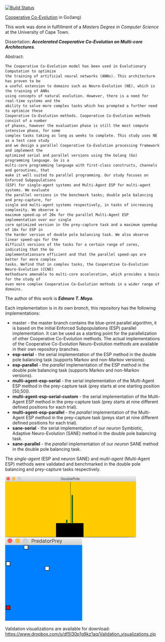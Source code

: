 [![Build Status](https://travis-ci.com/edmore/cooperative-coevolution.svg?token=qCqiUCDFN1395pnZuyJY&branch=master)](https://magnum.travis-ci.com/edmore/cooperative-coevolution)

[Cooperative Co-Evolution](https://cs.gmu.edu/~mpotter/pubs/ecj00.pdf) in Go(lang)

This work was done in fulfillment of a _Masters Degree in Computer Science_ at the University of Cape Town.

Dissertation: **_Accelerated Cooperative Co-Evolution on Multi-core Architectures_**.

Abstract:

```
The Cooperative Co-Evolution model has been used in Evolutionary Computation to optimize
the training of artificial neural networks (ANNs). This architecture has proven to be
a useful extension to domains such as Neuro-Evolution (NE), which is the training of ANNs
using concepts of natural evolution. However, there is a need for real-time systems and the
ability to solve more complex tasks which has prompted a further need to optimize these
Cooperative Co-Evolution methods. Cooperative Co-Evolution methods consist of a number
of phases, however the evaluation phase is still the most compute intensive phase, for some
complex tasks taking as long as weeks to complete. This study uses NE as a test case study
and we design a parallel Cooperative Co-Evolution processing framework and implement the
optimized serial and parallel versions using the Golang (Go) programming language. Go is a
multi-core programming language with first-class constructs, channels and goroutines, that
make it well suited to parallel programming. Our study focuses on Enforced Subpopulations
(ESP) for single-agent systems and Multi-Agent ESP for multi-agent systems. We evaluate
the parallel versions in the benchmark tasks; double pole balancing and prey-capture, for
single and multi-agent systems respectively, in tasks of increasing complexity. We observe a
maximum speed-up of 20x for the parallel Multi-Agent ESP implementation over our single
core optimized version in the prey-capture task and a maximum speedup of 16x for ESP in
the harder version of double pole balancing task. We also observe linear speed-ups for the
difficult versions of the tasks for a certain range of cores, indicating that the Go
implementationsare efficient and that the parallel speed-ups are better for more complex
tasks. Wefind that in complex tasks, the Cooperative Co-Evolution Neuro-Evolution (CCNE)
methodsare amenable to multi-core acceleration, which provides a basis for the study of
even more complex Cooperative Co-Evolution methods in a wider range of domains.
```

The author of this work is **_Edmore T. Moyo_**.

Each implementation is in _its own branch_, this repository has the following implementations:

- master - the master branch contains the blue-print parallel algorithm, it is based on the initial Enforced Subpopulations (ESP) parallel implementation. It can be used as a starting point for the parallelization of other Cooperative Co-Evolution methods. The actual implementations of the Cooperative Co-Evolution Neuro-Evolution methods are available in their own repository branches.
- **esp-serial** - the serial implementation of the ESP method in the double pole balancing task (supports Markov and non-Markov versions).
- **esp-parallel** - the _parallel_ implementation of the ESP method in the double pole balancing task  (supports Markov and non-Markov versions).
-  **multi-agent-esp-serial** - the serial implementation of the Multi-Agent ESP method in the prey-capture task (prey starts at one starting position [50,50]).
- **multi-agent-esp-serial-custom** - the serial implementation of the Multi-Agent ESP method in the prey-capture task (prey starts at nine different defined positions for each trial).
- **multi-agent-esp-parallel** - the _parallel_ implementation of the Multi-Agent ESP method in the prey-capture task (preys start at nine different defined positions for each trial).
- **sane-serial** - the serial implementation of our _neuron_ Symbiotic, Adaptive Neuro-Evolution (SANE) method in the double pole balancing task.
- **sane-parallel** - the _parallel_ implementation of our _neuron_ SANE method in the double pole balancing task.


The _single-agent_ (ESP and neuron SANE) and _multi-agent_ (Multi-Agent ESP) methods were validated and benchmarked in the double pole balancing and prey-capture tasks respectively.

<img src="validation_screenshots/validation_esp_serial_2a_cartpole.png" width="425"/> <img src="validation_screenshots/validation_pursuit_evasion.png" width="250"/>

Validation visualizations are available for download: https://www.dropbox.com/s/df5l30p1g9kz1aq/Validation_visualizations.zip
